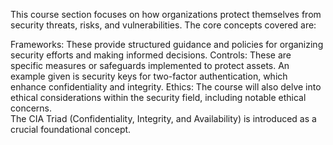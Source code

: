This course section focuses on how organizations protect themselves from security threats, risks, and vulnerabilities.   The core concepts covered are:

Frameworks: These provide structured guidance and policies for organizing security efforts and making informed decisions.
Controls: These are specific measures or safeguards implemented to protect assets. An example given is security keys for two-factor authentication, which enhance confidentiality and integrity.
Ethics: The course will also delve into ethical considerations within the security field, including notable ethical concerns.  
The CIA Triad (Confidentiality, Integrity, and Availability) is introduced as a crucial foundational concept.
